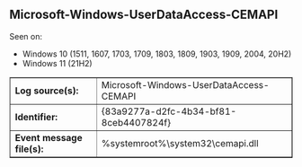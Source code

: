 ## Microsoft-Windows-UserDataAccess-CEMAPI

Seen on:
* Windows 10 (1511, 1607, 1703, 1709, 1803, 1809, 1903, 1909, 2004, 20H2)
* Windows 11 (21H2)

<table border="1" class="docutils">
  <tbody>
    <tr>
      <td><b>Log source(s):</b></td>
      <td>Microsoft-Windows-UserDataAccess-CEMAPI</td>
    </tr>
    <tr>
      <td><b>Identifier:</b></td>
      <td>{83a9277a-d2fc-4b34-bf81-8ceb4407824f}</td>
    </tr>
    <tr>
      <td><b>Event message file(s):</b></td>
      <td>%systemroot%\system32\cemapi.dll</td>
    </tr>
  </tbody>
</table>

&nbsp;

